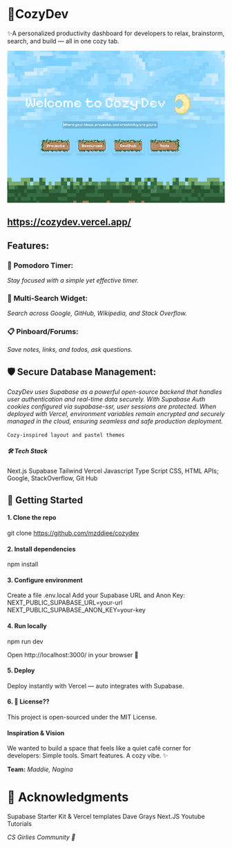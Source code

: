# 🌸CozyDev
✨A personalized productivity dashboard for developers to relax, brainstorm, search, and build — all in one cozy tab.

[![Home Page](./Base.png)](https://cozydev.vercel.app/)

## https://cozydev.vercel.app/

## Features:

### 🧠 **Pomodoro Timer**:
*Stay focused with a simple yet effective timer.*
### 🔎 **Multi-Search Widget**:
*Search across Google, GitHub, Wikipedia, and Stack Overflow.*
### 📋 **Pinboard/Forums**:
*Save notes, links, and todos, ask questions.*
## 🛡️ **Secure Database Management**: 
*CozyDev uses Supabase as a powerful open-source backend that handles user authentication and real-time data securely. With Supabase Auth cookies configured via supabase-ssr, user sessions are protected. When deployed with Vercel, environment variables remain encrypted and securely managed in the cloud, ensuring seamless and safe production deployment.*

`` Cozy-inspired layout and pastel themes ``

##### 🛠️ Tech Stack
Next.js
Supabase
Tailwind
Vercel
Javascript
Type Script
CSS, HTML 
APIs; Google, StackOverflow, Git Hub 

## 🚀 Getting Started

#### 1. Clone the repo
git clone https://github.com/mzddiee/cozydev
 
#### 2. Install dependencies
npm install

#### 3. Configure environment
Create a file .env.local
Add your Supabase URL and Anon Key:
NEXT_PUBLIC_SUPABASE_URL=your-url
NEXT_PUBLIC_SUPABASE_ANON_KEY=your-key

#### 4. Run locally
npm run dev

Open http://localhost:3000/ in your browser 🎉

#### 5. Deploy
Deploy instantly with Vercel — auto integrates with Supabase.

#### 6.  📄 License??
This project is open-sourced under the MIT License.

#### Inspiration & Vision
We wanted to build a space that feels like a quiet café corner for developers:
 Simple tools. Smart features. A cozy vibe. ✨

__Team:__ 
*Maddie, Nagina*

# 🙌 Acknowledgments
Supabase Starter Kit & Vercel templates
Dave Grays Next.JS Youtube Tutorials

*CS Girlies Community  💛*